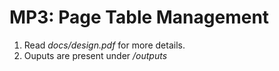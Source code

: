 # MP3: Page Table Management

1. Read _docs/design.pdf_ for more details.
2. Ouputs are present under _/outputs_
